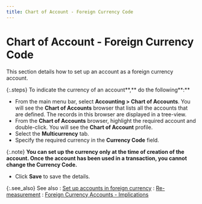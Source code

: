 ```yaml
---
title: Chart of Account - Foreign Currency Code
---
```


# Chart of Account - Foreign Currency Code


This section details how to set up an account as a foreign currency  account.


{:.steps}
To indicate the currency of an account**,** do the following**:**

- From the main  menu bar, select **Accounting &gt; Chart 
 of Accounts**. You will see the **Chart 
 of Accounts** browser that lists all the accounts that are defined.  The records in this browser are displayed in a tree-view.
- From the **Chart of Accounts** browser, highlight  the required account and double-click. You will see the **Chart 
 of Account** profile.
- Select the  **Multicurrency**  tab.
- Specify the  required currency in the **Currency Code**  field.



{:.note}
**You can set up the currency only at the time  of creation of the account. Once the account has been used in a transaction,  you cannot change the **Currency Code**.**

- Click **Save** to save the details.



{:.see_also}
See also
: [Set  up accounts in foreign currency]({{site.sc_baseurl}}/options/multicurrency/setup/set-up-accounts-in-foreign-currency/setup_accounts_in_foreign_currency.html)
: [Re-measurement]({{site.sc_baseurl}}/options/multicurrency/setup/set-up-accounts-in-foreign-currency/re_measurement.html)
: [Foreign  Currency Accounts - Implications]({{site.sc_baseurl}}/options/multicurrency/setup/set-up-accounts-in-foreign-currency/foreign_currency_accounts.html)
